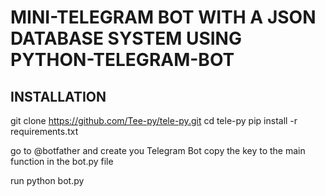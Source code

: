 # MINI-TELEGRAM BOT WITH A JSON DATABASE SYSTEM USING PYTHON-TELEGRAM-BOT

## INSTALLATION

git clone https://github.com/Tee-py/tele-py.git
cd tele-py
pip install -r requirements.txt

go to @botfather and create you Telegram Bot
copy the key to the main function in the bot.py file

run python bot.py

